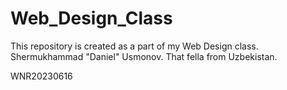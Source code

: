 # Web_Design_Class
This repository is created as a part of my Web Design class.
Shermukhammad "Daniel" Usmonov. That fella from Uzbekistan.

WNR20230616
